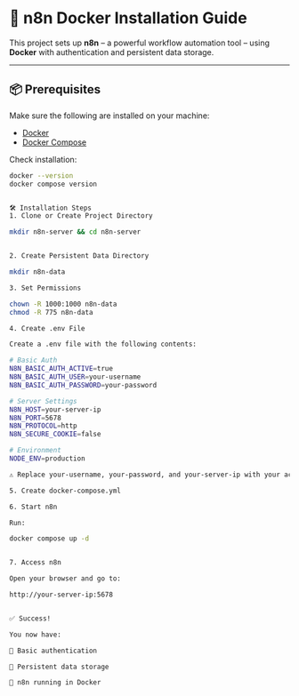 # 🚀 n8n Docker Installation Guide

This project sets up **n8n** – a powerful workflow automation tool – using **Docker** with authentication and persistent data storage.

---

## 📦 Prerequisites

Make sure the following are installed on your machine:

- [Docker](https://docs.docker.com/get-docker/)
- [Docker Compose](https://docs.docker.com/compose/install/)

Check installation:

```bash
docker --version
docker compose version


🛠️ Installation Steps
1. Clone or Create Project Directory

mkdir n8n-server && cd n8n-server


2. Create Persistent Data Directory

mkdir n8n-data

3. Set Permissions

chown -R 1000:1000 n8n-data
chmod -R 775 n8n-data

4. Create .env File

Create a .env file with the following contents:

# Basic Auth
N8N_BASIC_AUTH_ACTIVE=true
N8N_BASIC_AUTH_USER=your-username
N8N_BASIC_AUTH_PASSWORD=your-password

# Server Settings
N8N_HOST=your-server-ip
N8N_PORT=5678
N8N_PROTOCOL=http
N8N_SECURE_COOKIE=false

# Environment
NODE_ENV=production

⚠️ Replace your-username, your-password, and your-server-ip with your actual credentials and IP.

5. Create docker-compose.yml

6. Start n8n

Run:

docker compose up -d


7. Access n8n

Open your browser and go to:

http://your-server-ip:5678


✅ Success!

You now have:

🔐 Basic authentication

💾 Persistent data storage

🚀 n8n running in Docker
